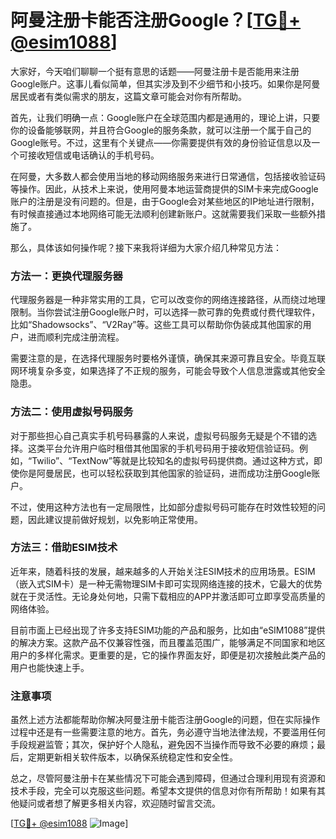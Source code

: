 # 阿曼注册卡能否注册Google？[[TG💪+ @esim1088](https://t.me/s/esim1088)]

大家好，今天咱们聊聊一个挺有意思的话题——阿曼注册卡是否能用来注册Google账户。这事儿看似简单，但其实涉及到不少细节和小技巧。如果你是阿曼居民或者有类似需求的朋友，这篇文章可能会对你有所帮助。

首先，让我们明确一点：Google账户在全球范围内都是通用的，理论上讲，只要你的设备能够联网，并且符合Google的服务条款，就可以注册一个属于自己的Google账号。不过，这里有个关键点——你需要提供有效的身份验证信息以及一个可接收短信或电话确认的手机号码。

在阿曼，大多数人都会使用当地的移动网络服务来进行日常通信，包括接收验证码等操作。因此，从技术上来说，使用阿曼本地运营商提供的SIM卡来完成Google账户的注册是没有问题的。但是，由于Google会对某些地区的IP地址进行限制，有时候直接通过本地网络可能无法顺利创建新账户。这就需要我们采取一些额外措施了。

那么，具体该如何操作呢？接下来我将详细为大家介绍几种常见方法：

### 方法一：更换代理服务器
代理服务器是一种非常实用的工具，它可以改变你的网络连接路径，从而绕过地理限制。当你尝试注册Google账户时，可以选择一款可靠的免费或付费代理软件，比如“Shadowsocks”、“V2Ray”等。这些工具可以帮助你伪装成其他国家的用户，进而顺利完成注册流程。

需要注意的是，在选择代理服务时要格外谨慎，确保其来源可靠且安全。毕竟互联网环境复杂多变，如果选择了不正规的服务，可能会导致个人信息泄露或其他安全隐患。

### 方法二：使用虚拟号码服务
对于那些担心自己真实手机号码暴露的人来说，虚拟号码服务无疑是个不错的选择。这类平台允许用户临时租借其他国家的手机号码用于接收短信验证码。例如，“Twilio”、“TextNow”等就是比较知名的虚拟号码提供商。通过这种方式，即使你是阿曼居民，也可以轻松获取到其他国家的验证码，进而成功注册Google账户。

不过，使用这种方法也有一定局限性，比如部分虚拟号码可能存在时效性较短的问题，因此建议提前做好规划，以免影响正常使用。

### 方法三：借助ESIM技术
近年来，随着科技的发展，越来越多的人开始关注ESIM技术的应用场景。ESIM（嵌入式SIM卡）是一种无需物理SIM卡即可实现网络连接的技术，它最大的优势就在于灵活性。无论身处何地，只需下载相应的APP并激活即可立即享受高质量的网络体验。

目前市面上已经出现了许多支持ESIM功能的产品和服务，比如由“eSIM1088”提供的解决方案。这款产品不仅兼容性强，而且覆盖范围广，能够满足不同国家和地区用户的多样化需求。更重要的是，它的操作界面友好，即便是初次接触此类产品的用户也能快速上手。

### 注意事项
虽然上述方法都能帮助你解决阿曼注册卡能否注册Google的问题，但在实际操作过程中还是有一些需要注意的地方。首先，务必遵守当地法律法规，不要滥用任何手段规避监管；其次，保护好个人隐私，避免因不当操作而导致不必要的麻烦；最后，定期更新相关软件版本，以确保系统稳定性和安全性。

总之，尽管阿曼注册卡在某些情况下可能会遇到障碍，但通过合理利用现有资源和技术手段，完全可以克服这些问题。希望本文提供的信息对你有所帮助！如果有其他疑问或者想了解更多相关内容，欢迎随时留言交流。

[[TG💪+ @esim1088](https://t.me/s/esim1088) ![Image](https://i.postimg.cc/4NQfJmqS/Snipaste-2025-05-13-00-14-12.png)]